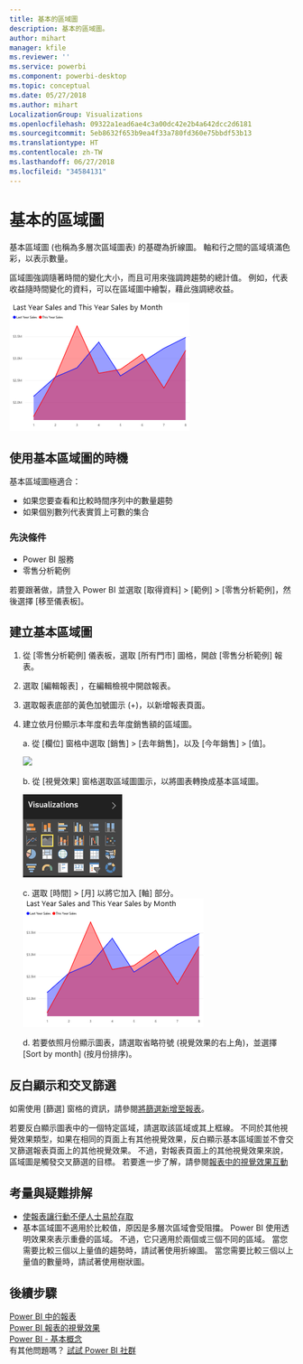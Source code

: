 ```yaml
---
title: 基本的區域圖
description: 基本的區域圖。
author: mihart
manager: kfile
ms.reviewer: ''
ms.service: powerbi
ms.component: powerbi-desktop
ms.topic: conceptual
ms.date: 05/27/2018
ms.author: mihart
LocalizationGroup: Visualizations
ms.openlocfilehash: 09322a1ead6ae4c3a00dc42e2b4a642dcc2d6181
ms.sourcegitcommit: 5eb8632f653b9ea4f33a780fd360e75bbdf53b13
ms.translationtype: HT
ms.contentlocale: zh-TW
ms.lasthandoff: 06/27/2018
ms.locfileid: "34584131"
---
```

# <a name="basic-area-chart"></a>基本的區域圖
基本區域圖 (也稱為多層次區域圖表) 的基礎為折線圖。 軸和行之間的區域填滿色彩，以表示數量。 

區域圖強調隨著時間的變化大小，而且可用來強調跨趨勢的總計值。 例如，代表收益隨時間變化的資料，可以在區域圖中繪製，藉此強調總收益。

![](media/power-bi-visualization-basic-area-chart/powerbi-area-chartnew.png)

## <a name="when-to-use-a-basic-area-chart"></a>使用基本區域圖的時機
基本區域圖極適合：

* 如果您要查看和比較時間序列中的數量趨勢 
* 如果個別數列代表實質上可數的集合

### <a name="prerequisites"></a>先決條件
 - Power BI 服務
 - 零售分析範例

若要跟著做，請登入 Power BI 並選取 [取得資料] \> [範例] \> [零售分析範例]，然後選擇 [移至儀表板]。 

## <a name="create-a-basic-area-chart"></a>建立基本區域圖
 

1. 從 [零售分析範例] 儀表板，選取 [所有門市]  圖格，開啟 [零售分析範例] 報表。
2. 選取 [編輯報表]  ，在編輯檢視中開啟報表。
3. 選取報表底部的黃色加號圖示 (+)，以新增報表頁面。
4. 建立依月份顯示本年度和去年度銷售額的區域圖。
   
   a. 從 [欄位] 窗格中選取 [銷售] \> [去年銷售]，以及 [今年銷售] > [值]。

   ![](media/power-bi-visualization-basic-area-chart/power-bi-bar-chart.png)

   b.  從 [視覺效果] 窗格選取區域圖圖示，以將圖表轉換成基本區域圖。

   ![](media/power-bi-visualization-basic-area-chart/convertchart.png)
   
   c.  選取 [時間] \> [月] 以將它加入 [軸] 部分。   
   ![](media/power-bi-visualization-basic-area-chart/powerbi-area-chartnew.png)
   
   d.  若要依照月份顯示圖表，請選取省略符號 \(視覺效果的右上角)，並選擇 \[Sort by month] \(按月份排序)。

## <a name="highlighting-and-cross-filtering"></a>反白顯示和交叉篩選
如需使用 [篩選] 窗格的資訊，請參閱[將篩選新增至報表](power-bi-report-add-filter.md)。

若要反白顯示圖表中的一個特定區域，請選取該區域或其上框線。  不同於其他視覺效果類型，如果在相同的頁面上有其他視覺效果，反白顯示基本區域圖並不會交叉篩選報表頁面上的其他視覺效果。 不過，對報表頁面上的其他視覺效果來說，區域圖是觸發交叉篩選的目標。 若要進一步了解，請參閱[報表中的視覺效果互動](service-reports-visual-interactions.md)


## <a name="considerations-and-troubleshooting"></a>考量與疑難排解   
* [使報表讓行動不便人士易於存取](desktop-accessibility.md)
* 基本區域圖不適用於比較值，原因是多層次區域會受阻擋。 Power BI 使用透明效果來表示重疊的區域。 不過，它只適用於兩個或三個不同的區域。 當您需要比較三個以上量值的趨勢時，請試著使用折線圖。 當您需要比較三個以上量值的數量時，請試著使用樹狀圖。

## <a name="next-steps"></a>後續步驟
[Power BI 中的報表](service-reports.md)  
[Power BI 報表的視覺效果](power-bi-report-visualizations.md)  
[Power BI - 基本概念](service-basic-concepts.md)  
有其他問題嗎？ [試試 Power BI 社群](http://community.powerbi.com/)

